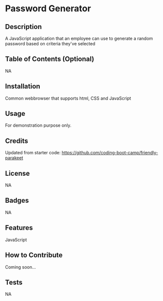 # Password Generator

## Description

A JavaScript application that an employee can use to generate a random password based on criteria they've selected

## Table of Contents (Optional)
NA

## Installation
Common webbrowser that supports html, CSS and JavaScript

## Usage
For demonstration purpose only. <br />

## Credits
Updated from starter code:
https://github.com/coding-boot-camp/friendly-parakeet

## License
NA

## Badges
NA

## Features
JavaScript

## How to Contribute
Coming soon...

## Tests
NA

